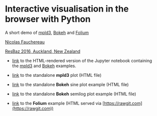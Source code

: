 # Interactive visualisation in the browser with Python

A short demo of [mpld3](http://mpld3.github.io/), [Bokeh](http://bokeh.pydata.org/) and [Folium](https://github.com/wrobstory/folium)  

[Nicolas Fauchereau](mailto:Nicolas.Fauchereau@gmail.com)  

[ResBaz 2016, Auckland, New Zealand](https://feb2016.resbaz.com/auckland/)  

+ [link](https://cdn.rawgit.com/nicolasfauchereau/ResBaz/master/Interactive_plots.html) to the HTML-rendered version of the Jupyter notebook containing the [mpld3](http://mpld3.github.io/) and [Bokeh](http://bokeh.pydata.org/) examples.

+ [link](https://cdn.rawgit.com/nicolasfauchereau/ResBaz/master/mpld3_figure.html) to the standalone **mpld3** plot (HTML file)
+ [link](https://github.com/nicolasfauchereau/ResBaz/blob/master/sin.html) to the standalone **Bokeh** sine plot example (HTML file)
+ [link](https://cdn.rawgit.com/nicolasfauchereau/ResBaz/master/log_lines.html) to the standalone **Bokeh** semilog plot example (HTML file)

+ [link](https://rawgit.com/nicolasfauchereau/PLUVAR/master/www/index.html) to the **Folium** example (HTML served via [https://rawgit.com](https://rawgit.com))
